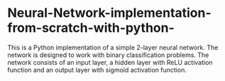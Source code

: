 # Neural-Network-implementation-from-scratch-with-python-
This is a Python implementation of a simple 2-layer neural network. The network is designed to work with binary classification problems. The network consists of an input layer, a hidden layer with ReLU activation function and an output layer with sigmoid activation function.
